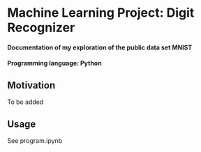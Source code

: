 # Machine Learning Project: Digit Recognizer

#### Documentation of my exploration of the public data set MNIST

#### Programming language: Python

## Motivation 

To be added

 ## Usage 

See program.ipynb 